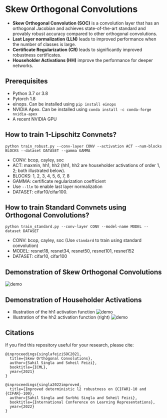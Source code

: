 # Skew Orthogonal Convolutions

+ **Skew Orthogonal Convolution (SOC)** is a convolution layer that has an orthogonal Jacobian and achieves state-of-the-art standard and provably robust accuracy compared to other orthogonal convolutions. 
+ **Last Layer normalization (LLN)** leads to improved performance when the number of classes is large.
+ **Certificate Regularization (CR)** leads to significantly improved robustness certificates.
+ **Householder Activations (HH)** improve the performance for deeper networks.

## Prerequisites

+ Python 3.7 or 3.8
+ Pytorch 1.8 
+ einops. Can be installed using ```pip install einops```
+ NVIDIA Apex. Can be installed using ```conda install -c conda-forge nvidia-apex```
+ A recent NVIDIA GPU

## How to train 1-Lipschitz Convnets?

```python train_robust.py --conv-layer CONV --activation ACT --num-blocks BLOCKS --dataset DATASET --gamma GAMMA```
+ CONV: bcop, cayley, soc
+ ACT: maxmin, hh1, hh2 (hh1, hh2 are householder activations of order 1, 2; both illustrated below).
+ BLOCKS: 1, 2, 3, 4, 5, 6, 7, 8
+ GAMMA: certificate regularization coefficient
+ Use ```--lln``` to enable last layer normalization
+ DATASET: cifar10/cifar100.

## How to train Standard Convnets using Orthogonal Convolutions?
```python train_standard.py --conv-layer CONV --model-name MODEL --dataset DATASET```
+ CONV: bcop, cayley, soc (Use ```standard``` to train using standard convolution)
+ MODEL: resnet18, resnet34, resnet50, resnet101, resnet152
+ DATASET: cifar10, cifar100

## Demonstration of Skew Orthogonal Convolutions

![demo](./figures/SOC_demo.png)

## Demonstration of Householder Activations
+ Illustration of the hh1 activation function
![demo](./figures/hh1_demo.png)
+ Illustration of the hh2 activation function (right)
![demo](./figures/hh2_demo.png)


## Citations
If you find this repository useful for your research, please cite:

```
@inproceedings{singlafeiziSOC2021,
  title={Skew Orthogonal Convolutions},
  author={Sahil Singla and Soheil Feizi},
  booktitle={ICML},
  year={2021}
}

@inproceedings{singla2022improved,
  title={Improved deterministic l2 robustness on {CIFAR}-10 and {CIFAR}-100},
  author={Sahil Singla and Surbhi Singla and Soheil Feizi},
  booktitle={International Conference on Learning Representations},
  year={2022}
}
```

